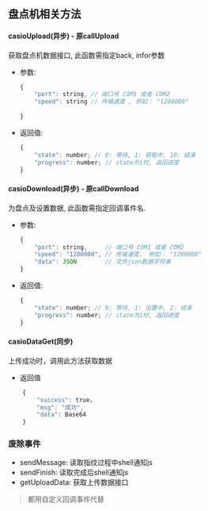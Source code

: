 ## 盘点机相关方法

#### casioUpload(异步) - 原callUpload
获取盘点机数据接口, 此函数需指定back, infor参数
* 参数:
    ```js
    {
        "port": string, // 端口号 COM1 或者 COM2
        "speed": string // 传输速度 , 例如： "1280000"
        
    }
    ```
* 返回值:
    ```js
    {
        "state": number; // 0: 等待, 1: 获取中, 10: 结束
        "progress": number; // state为1时, 返回进度
    }
    ```

#### casioDownload(异步) - 原callDownload
为盘点及设置数据, 此函数需指定回调事件名.
* 参数:
    ```js
    {
        "port": string,     // 端口号 COM1 或者 COM2
        "speed": "1280000", // 传输速度， 例如： "1280000"
        "data": JSON        // 文件json数据字符串
    }
    ```
* 返回值:
    ```js
    {
        "state": number; // 0: 等待, 1: 设置中, 2: 结束
        "progress": number; // state为1时, 返回进度
    }
    ```

#### casioDataGet(同步)
上传成功时，调用此方法获取数据
* 返回值
```js
    {
        "success": true，
        "msg": "成功",
        "data": Base64
    }
```

### 废除事件

* sendMessage: 读取指纹过程中shell通知js
* sendFinish: 读取完成后shell通知js
* getUploadData: 获取上传数据接口

> 都用自定义回调事件代替
